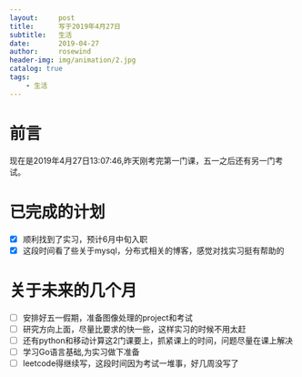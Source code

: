 ```yaml
---
layout:     post
title:      写于2019年4月27日
subtitle:   生活
date:       2019-04-27
author:     rosewind
header-img: img/animation/2.jpg
catalog: true
tags:
    - 生活
---
```


# 前言

现在是2019年4月27日13:07:46,昨天刚考完第一门课，五一之后还有另一门考试。

# 已完成的计划

- [x] 顺利找到了实习，预计6月中旬入职
- [x] 这段时间看了些关于mysql，分布式相关的博客，感觉对找实习挺有帮助的

# 关于未来的几个月

- [ ] 安排好五一假期，准备图像处理的project和考试
- [ ] 研究方向上面，尽量比要求的快一些，这样实习的时候不用太赶
- [ ] 还有python和移动计算这2门课要上，抓紧课上的时间，问题尽量在课上解决
- [ ] 学习Go语言基础,为实习做下准备
- [ ] leetcode得继续写，这段时间因为考试一堆事，好几周没写了
